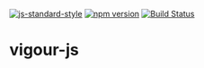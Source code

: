 [![js-standard-style](https://img.shields.io/badge/code%20style-standard-brightgreen.svg?style=flat)](https://github.com/feross/standard)
[![npm version](https://badge.fury.io/js/vigour-js.svg)](https://badge.fury.io/js/vigour-js)
[![Build Status](https://travis-ci.org/vigour-io/vjs.svg?branch=master)](https://travis-ci.org/vigour-io/vjs)

# vigour-js
